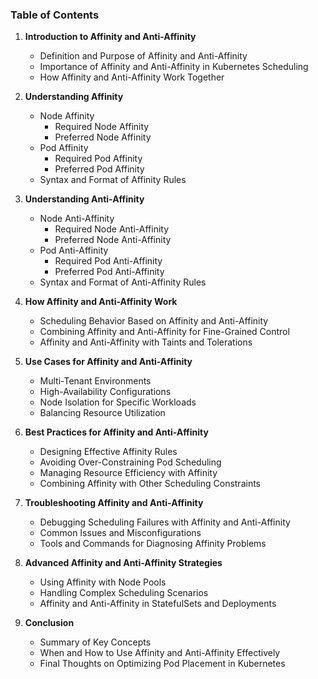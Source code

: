 ### **Table of Contents**

1. **Introduction to Affinity and Anti-Affinity**
   - Definition and Purpose of Affinity and Anti-Affinity
   - Importance of Affinity and Anti-Affinity in Kubernetes Scheduling
   - How Affinity and Anti-Affinity Work Together

2. **Understanding Affinity**
   - Node Affinity
     - Required Node Affinity
     - Preferred Node Affinity
   - Pod Affinity
     - Required Pod Affinity
     - Preferred Pod Affinity
   - Syntax and Format of Affinity Rules

3. **Understanding Anti-Affinity**
   - Node Anti-Affinity
     - Required Node Anti-Affinity
     - Preferred Node Anti-Affinity
   - Pod Anti-Affinity
     - Required Pod Anti-Affinity
     - Preferred Pod Anti-Affinity
   - Syntax and Format of Anti-Affinity Rules

4. **How Affinity and Anti-Affinity Work**
   - Scheduling Behavior Based on Affinity and Anti-Affinity
   - Combining Affinity and Anti-Affinity for Fine-Grained Control
   - Affinity and Anti-Affinity with Taints and Tolerations

5. **Use Cases for Affinity and Anti-Affinity**
   - Multi-Tenant Environments
   - High-Availability Configurations
   - Node Isolation for Specific Workloads
   - Balancing Resource Utilization

6. **Best Practices for Affinity and Anti-Affinity**
   - Designing Effective Affinity Rules
   - Avoiding Over-Constraining Pod Scheduling
   - Managing Resource Efficiency with Affinity
   - Combining Affinity with Other Scheduling Constraints

7. **Troubleshooting Affinity and Anti-Affinity**
   - Debugging Scheduling Failures with Affinity and Anti-Affinity
   - Common Issues and Misconfigurations
   - Tools and Commands for Diagnosing Affinity Problems

8. **Advanced Affinity and Anti-Affinity Strategies**
   - Using Affinity with Node Pools
   - Handling Complex Scheduling Scenarios
   - Affinity and Anti-Affinity in StatefulSets and Deployments

9. **Conclusion**
   - Summary of Key Concepts
   - When and How to Use Affinity and Anti-Affinity Effectively
   - Final Thoughts on Optimizing Pod Placement in Kubernetes
